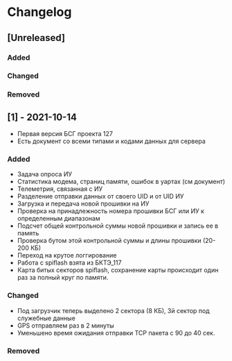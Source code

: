 # Changelog

## [Unreleased]
### Added
### Changed
### Removed

## [1] - 2021-10-14
- Первая версия БСГ проекта 127
- Есть документ со всеми типами и кодами данных для сервера
### Added
- Задача опроса ИУ
- Статистика модема, страниц памяти, ошибок в уартах (см документ)
- Телеметрия, связанная с ИУ
- Разделение отправки данных от своего UID и от UID ИУ
- Загрузка и передача новой прошивки на ИУ
- Проверка на принадлежность номера прошивки БСГ или ИУ к определенным диапазонам
- Подсчет общей контрольной суммы новой прошивки и запись ее в память
- Проверка бутом этой контрольной суммы и длины прошивки (20-200 КБ)
- Переход на крутое логгирование
- Работа с spiflash взята из БКТЭ_117
- Карта битых секторов spiflash, сохранение карты происходит один раз за полный круг по памяти.

### Changed
- Под загрузчик теперь выделено 2 сектора (8 КБ), 3й сектор под служебные данные
- GPS отправляем раз в 2 минуты
- Уменьшено время ожидания отправки TCP пакета с 90 до 40 сек.

### Removed